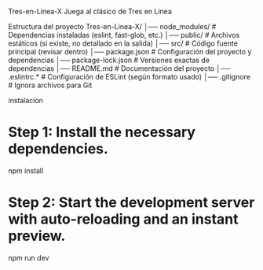 Tres-en-Linea-X
Juega al clásico de Tres en Linea

Estructura del proyecto
Tres-en-Linea-X/
│── node_modules/ # Dependencias instaladas (eslint, fast-glob, etc.)
│── public/ # Archivos estáticos (si existe, no detallado en la salida)
│── src/ # Código fuente principal (revisar dentro)
│── package.json # Configuración del proyecto y dependencias
│── package-lock.json # Versiones exactas de dependencias
│── README.md # Documentación del proyecto
│── .eslintrc.\* # Configuración de ESLint (según formato usado)
│── .gitignore # Ignora archivos para Git

instalacion

# Step 1: Install the necessary dependencies.

npm install

# Step 2: Start the development server with auto-reloading and an instant preview.

npm run dev
